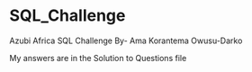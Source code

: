 # SQL_Challenge
Azubi Africa SQL Challenge
By- Ama Korantema Owusu-Darko

My answers are in the Solution to Questions file
